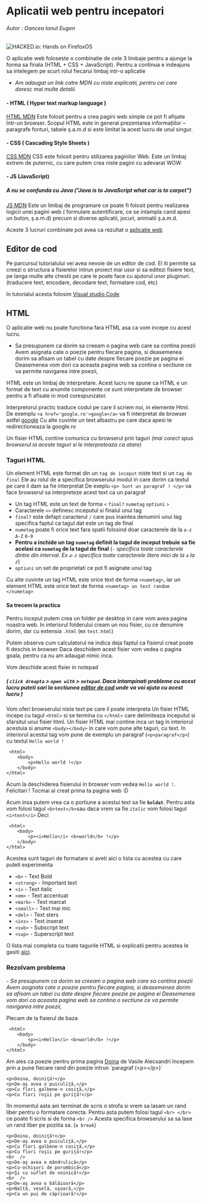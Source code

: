 # Aplicatii web pentru incepatori
######  Autor : Oancea Ionut Eugen

![HACKED.io: Hands on FirefoxOS](https://arcturus.github.io/firefoxos-hackedio/img/html5_css_javascript.png)

O aplicatie web foloseste o combinatie de cele 3 limbaje pentru a ajunge la forma sa finala (HTML + CSS + JavaScript). 
Pentru a continua e indeajuns sa intelegem pe scurt rolul fiecarui limbaj intr-o aplicatie

- *Am adaugat un link catre MDN cu niste explicatii, pentru cei care doresc mai multe detalii.*

#### - HTML ( Hyper text markup language )
[HTML MDN](https://developer.mozilla.org/en-US/docs/Web/HTML)
Este folosit pentru a crea pagini web simple ce pot fi afișate într-un browser.
Scopul HTML este  in general prezentarea informațiilor – paragrafe fonturi, tabele ș.a.m.d si este limitat la acest lucru de unul singur.

#### - CSS ( Cascading Style Sheets )
[CSS MDN](https://developer.mozilla.org/en-US/docs/Web/CSS)
CSS este folosit pentru stilizarea paginilor Web. Este un limbaj extrem de puternic, cu care putem crea niste pagini cu adevarat WOW

#### - JS (JavaScript)
 ##### A nu se confunda cu Java ("Java is to JavaScript what car is to carpet")

[JS MDN](https://developer.mozilla.org/en-US/docs/Web/JavaScript)
 Este un limbaj de programare ce poate fi folosit pentru realizarea logicii unei pagini web ( formulare autentificare, ce se intampla cand apesi un buton, ș.a.m.d) precum si diverse aplicatii, jocuri, animatii  ș.a.m.d.

Aceste 3 lucruri combinate pot avea ca rezultat o [aplicatie web]([https://ro.wikipedia.org/wiki/Aplica%C8%9Bie_web](https://ro.wikipedia.org/wiki/Aplica%C8%9Bie_web))

## Editor de cod

Pe parcursul tutorialului vei avea nevoie de un editor de cod.
El iti permite sa creezi o structura a fisierelor intrun proiect mai usor si sa editezi fisiere text, pe langa multe alte chestii pe care le poate face cu ajutorul unor pluginuri. (traducere text, encodare, decodare text, formatare cod, etc)

In tutorialul acesta folosim [Visual studio Code](https://code.visualstudio.com/)

## HTML

O aplicatie web nu poate functiona fara HTML asa ca vom incepe cu acest lucru.

- Sa presupunem ca dorim sa creeam o pagina web care sa contina poezii
Avem asignata cate o poezie pentru fiecare pagina, si deasemenea dorim sa afisam un tabel cu date despre fiecare poezie pe pagina ei
Deasemenea vom dori ca aceasta pagina web sa contina o sectiune ce va permite navigarea intre poezii,

HTML este un limbaj de interpretare.
Acest lucru ne spune ca HTML e un format de text cu anumite componente ce sunt interpretate de browser pentru a fi afisate in mod corespunzator.

Interpretorul practic traduce codul pe care il scriem noi, in elemente Html.
De exemplu `<a href='google.ro'>google</a>` va fi interpretat de browser astfel [google](google.ro)
Cu alte cuvinte un text albastru pe care daca apesi te redirectioneaza la google.ro

Un fisier HTML contine comunica cu browserul prin taguri *(mai corect spus browserul ia aceste taguri si le interpreteaza ca atare)* 

### Taguri HTML
Un element HTML este format din un `tag de inceput` niste text si un `tag de final`
Ele au rolul de a specifica browserului modul in care dorim ca textul pe care il dam sa fie interpretat
De exeplu `<p> Sunt un paragraf ! </p>` va face browserul sa interpreteze acest text ca un paragraf

- Un tag HTML este un text de forma `<` `final?` `numetag` `optiuni` `>`
- Caracterele `<>` definesc inceputul si finalul unui tag
- `final?` este defapt caracterul `/` care pus inaintea denumirii unui tag specifica faptul ca tagul dat este un tag de final
- `numetag` poate fi orice text fara spatii folosind doar caracterele de la `a-z` `A-Z` `0-9` 
- **Pentru a inchide un tag `numetag` definit la tagul de inceput trebuie sa fie acelasi ca `numetag` de la tagul de final**
(`-` *specifica toate caracterele dintre din interval. Ex `a-z` specifica toate caracterele  litere mici de la `a` la `z`*)
- `optiuni` un set de proprietati ce pot fi asignate unui tag

Cu alte cuvinte un tag HTML este orice text de forma `<numetag>`, iar un element HTML este orice text de forma `<numetag> un text random </numetag>`

#### Sa trecem la practica

Pentru inceput putem crea un folder pe desktop in care vom avea pagina noastra web.
In interiorul folderului cream un nou fisier, cu ce denumire dorim, dar cu extensia `.html` (ex `test.html`)

Putem observa cum calculatorul ne indica deja faptul ca fisierul creat poate fi deschis in browser
Daca deschidem acest fisier vom vedea o pagina goala, pentru ca nu am adaugat nimic inca.

Vom deschide acest fisier in notepad 
##### *( `click dreapta` > `open with`  > `notepad`. Daca intampinati probleme cu acest lucru puteti sari la sectiunea [editor de cod]() unde va voi ajuta cu acest lucru )*

Vom oferi browserului niste text pe care il poate interpreta
Un fisier HTML incepe cu tagul `<html>` si se termina cu `</html>` care delimiteaza inceputul si sfarsitul unui fisier html.
Un fisier HTML mai contine inca un tag in interiorul acestuia si anume `<body></body>` in care vom pune alte taguri, cu text.
In interiorul acestui tag vom pune de exemplu un paragraf (`<p>paragraf</p>`) cu textul `Hello world !`

     <html>
    	<body>
    		<p>Hello world !</p>
    	</body>
    </html>
Acum la deschiderea fisierului in browser vom vedea  `Hello world !`.
Felicitari  ! 
Tocmai ai creat prima ta pagina web :D 

Acum insa putem vrea ca o portiune a acestui text sa fie **`boldat`**. Pentru asta vom folosi tagul `<b>text</b>`sau daca vrem sa fie *`italic`* vom folosi tagul `<i>text</i>`
Deci 

     <html>
    	<body>
    		<p><i>Hello</i> <b>world</b> !</p>
    	</body>
    </html>

Acestea sunt taguri de formatare si aveti aici o lista cu acestea cu care puteti experimenta

-   `<b>`  - Text Bold
-   `<strong>`  - Important text
-   `<i>`  - Text italic
-   `<em>`  - Text accentuat
-   `<mark>`  - Text marcat
-   `<small>`  - Text mai mic
-   `<del>`  - Text sters
-   `<ins>`  - Text inserat
-   `<sub>`  - Subscript text
-   `<sup>`  - Superscript text

O lista mai completa cu toate tagurile HTML si explicatii pentru acestea le gasiti [aici]([http://www.competentedigitale.ro/html/taguri.html](http://www.competentedigitale.ro/html/taguri.html)).

### Rezolvam problema 

*- Sa presupunem ca dorim sa creeam o pagina web care sa contina poezii
Avem asignata cate o poezie pentru fiecare pagina, si deasemenea dorim sa afisam un tabel cu date despre fiecare poezie pe pagina ei
Deasemenea vom dori ca aceasta pagina web sa contina o sectiune ce va permite navigarea intre poezii,*

Plecam de la fisierul de baza

     <html>
    	<body>
    		<p><i>Hello</i> <b>world</b> !</p>
    	</body>
    </html>

Am ales ca poezie pentru prima pagina [Doina]([https://ro.wikisource.org/wiki/Doina_(variant%C4%83_Alecsandri)) de Vasile Alecsandri
Incepem prin a pune fiecare rand din poezie intrun `paragraf (<p></p>)`

    <p>Doina, doiniţă!</p>
    <p>De-aş avea o puiculiţă,</p>
    <p>Cu flori galbene-n cosiţă,</p>
    <p>Cu flori roşii pe guriţă!</p>
    
   IIn momentul asta am terminat de scris o strofa si vrem sa lasam un rand liber pentru o formatare corecta.
   Pentru asta putem folosi tagul `<br> </br>` ce poate fi scris si de forma `<br />` 
   Acesta specifica browserului sa sa lase un rand liber pe pozitia sa. (`a break`)

    <p>Doina, doiniţă!</p>
    <p>De-aş avea o puiculiţă,</p>
    <p>Cu flori galbene-n cosiţă,</p>
    <p>Cu flori roşii pe guriţă!</p>
    <br  />
    <p>De-aş avea o mândrulică</p>
    <p>Cu-ochişori de porumbică</p>
    <p>Şi cu suflet de voinică!</p>
    <br  />
    <p>De-aş avea o bălăioară</p>
    <p>Naltă, veselă, uşoară,</p>
    <p>Ca un pui de căprioară!</p>

